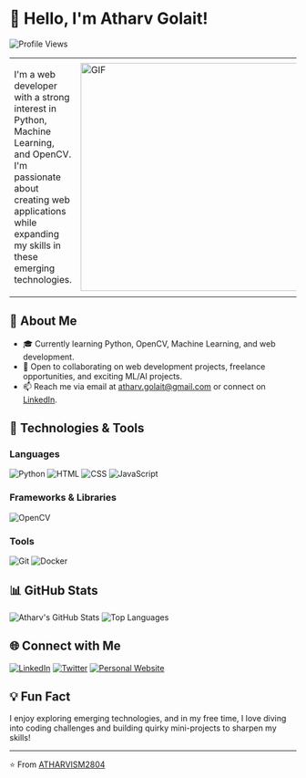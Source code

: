 # 👋 Hello, I'm Atharv Golait!

![Profile Views](https://komarev.com/ghpvc/?username=ATHARVISM2804&color=blueviolet&style=flat-square)

<table>
  <tr>
    <td>
      <p>I'm a web developer with a strong interest in Python, Machine Learning, and OpenCV. I'm passionate about creating web applications while expanding my skills in these emerging technologies.</p>
    </td>
    <td>
      <img src="https://user-images.githubusercontent.com/74038190/219923823-bf1ce878-c6b8-4faa-be07-93e6b1006521.gif" alt="GIF" style="width: 400px;"/>
    </td>
  </tr>
</table>

## 🌱 About Me

- 🎓 Currently learning Python, OpenCV, Machine Learning, and web development.
- 💼 Open to collaborating on web development projects, freelance opportunities, and exciting ML/AI projects.
- 📫 Reach me via email at [atharv.golait@gmail.com](mailto:atharv.golait@gmail.com) or connect on [LinkedIn](https://www.linkedin.com/in/atharv-golait-9048772ab/).


## 🔧 Technologies & Tools

### Languages
![Python](https://img.shields.io/badge/Python-3776AB?style=for-the-badge&logo=python&logoColor=white)
![HTML](https://img.shields.io/badge/HTML-E34F26?style=for-the-badge&logo=html5&logoColor=white)
![CSS](https://img.shields.io/badge/CSS-1572B6?style=for-the-badge&logo=css3&logoColor=white)
![JavaScript](https://img.shields.io/badge/JavaScript-F7DF1E?style=for-the-badge&logo=javascript&logoColor=black)

### Frameworks & Libraries
![OpenCV](https://img.shields.io/badge/OpenCV-5C3EE8?style=for-the-badge&logo=opencv&logoColor=white)

<!-- Add more frameworks and libraries as needed -->

### Tools
![Git](https://img.shields.io/badge/Git-F05032?style=for-the-badge&logo=git&logoColor=white)
![Docker](https://img.shields.io/badge/Docker-2496ED?style=for-the-badge&logo=docker&logoColor=white)
<!-- Add more tools as needed -->

## 📊 GitHub Stats

![Atharv's GitHub Stats](https://github-readme-stats.vercel.app/api?username=AshishNith&show_icons=true&theme=radical)
![Top Languages](https://github-readme-stats.vercel.app/api/top-langs/?username=ATHARVISM2804&layout=compact&theme=radical)

<!-- ## 📘 Featured Projects

### [Robotics Society Website](https://github.com/AshishNith/RoboticsSocietyWebsite)
Developed the official website for my college's robotics society using Flask and HTML/CSS. The site includes a blog, project showcase, and member portal.

### [Task Manager App](https://github.com/AshishNith/TaskManager)
A Python-based task management app with a GUI. Features include task categorization, deadline setting, and progress tracking.

### [Joystick Controlled Robot in ROS2](https://github.com/AshishNith/JoystickRobot)
Designed a robot in ROS2 that can be controlled using a joystick module. Simulated in Gazebo for testing.

### [To-Do App with Django](https://github.com/AshishNith/ToDoAppDjango)
A web-based to-do list application developed using Django. Users can add, edit, and delete tasks with a clean and responsive UI. -->

## 🌐 Connect with Me

[![LinkedIn](https://img.shields.io/badge/LinkedIn-0077B5?style=for-the-badge&logo=linkedin&logoColor=white)](https://www.linkedin.com/in/atharv-golait-9048772ab/)
[![Twitter](https://img.shields.io/badge/Twitter-1DA1F2?style=for-the-badge&logo=twitter&logoColor=white)](https://x.com/AtharvGolait)
[![Personal Website](https://img.shields.io/badge/Website-4285F4?style=for-the-badge&logo=google-chrome&logoColor=white)](https://atharvism2804.github.io/website/)



## 💡 Fun Fact

I enjoy exploring emerging technologies, and in my free time, I love diving into coding challenges and building quirky mini-projects to sharpen my skills!


---

⭐️ From [ATHARVISM2804](https://github.com/AshishNith)